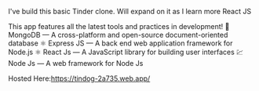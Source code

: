 I've build this basic Tinder clone. Will expand on it as I learn more React JS

This app features all the latest tools and practices in development!
📄 MongoDB — A cross-platform and open-source document-oriented database
⚛️ Express JS — A back end web application framework for Node.js
⚛️ React Js — A JavaScript library for building user interfaces
💹 Node Js — A web framework for Node Js

Hosted Here:https://tindog-2a735.web.app/
